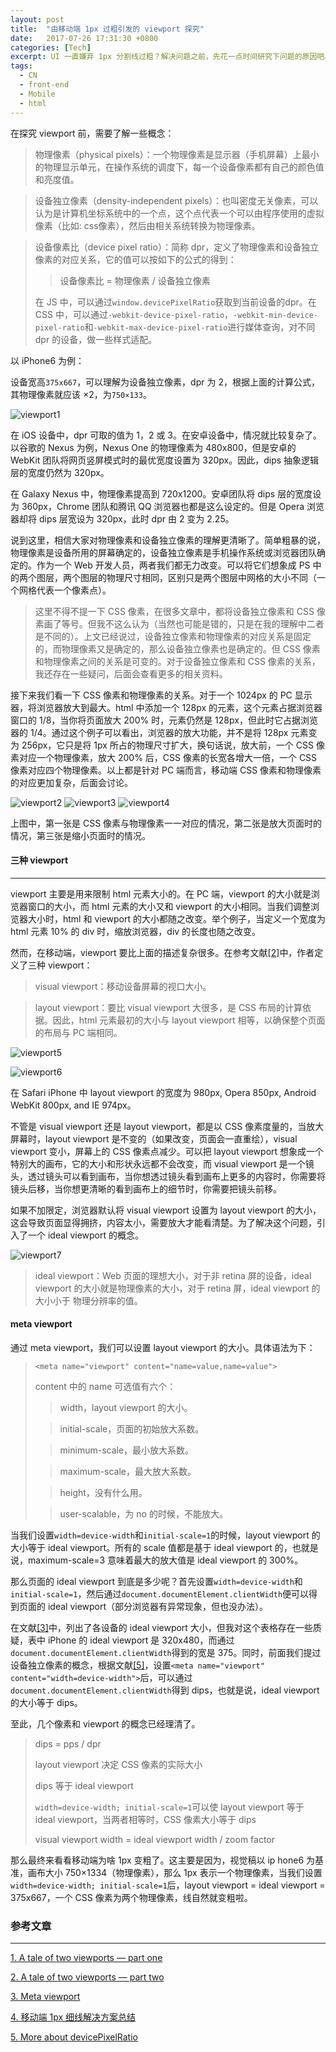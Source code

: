 ```yaml
---
layout: post
title:  "由移动端 1px 过粗引发的 viewport 探究"
date:   2017-07-26 17:31:30 +0800
categories: [Tech]
excerpt: UI 一直嫌弃 1px 分割线过粗？解决问题之前，先花一点时间研究下问题的原因吧。
tags:
  - CN
  - front-end
  - Mobile
  - html
---
```


在探究 viewport 前，需要了解一些概念：

> 物理像素（physical pixels）：一个物理像素是显示器（手机屏幕）上最小的物理显示单元，在操作系统的调度下，每一个设备像素都有自己的颜色值和亮度值。

> 设备独立像素（density-independent pixels）：也叫密度无关像素，可以认为是计算机坐标系统中的一个点，这个点代表一个可以由程序使用的虚拟像素（比如: css像素），然后由相关系统转换为物理像素。

> 设备像素比（device pixel ratio）：简称 dpr，定义了物理像素和设备独立像素的对应关系，它的值可以按如下的公式的得到：
> > 设备像素比 = 物理像素 / 设备独立像素
> 
> 在 JS 中，可以通过`window.devicePixelRatio`获取到当前设备的dpr。在 CSS 中，可以通过`-webkit-device-pixel-ratio`，`-webkit-min-device-pixel-ratio`和`-webkit-max-device-pixel-ratio`进行媒体查询，对不同 dpr 的设备，做一些样式适配。

以 iPhone6 为例：

设备宽高`375x667`，可以理解为设备独立像素，dpr 为 2，根据上面的计算公式，其物理像素就应该 ×2，为`750×133`。

![viewport1](http://kongsong.me/assets/images/posts/meta-viewport/1.gif)

在 iOS 设备中，dpr 可取的值为 1，2 或 3。在安卓设备中，情况就比较复杂了。以谷歌的 Nexus 为例，Nexus One 的物理像素为 480x800，但是安卓的 WebKit 团队将网页竖屏模式时的最优宽度设置为 320px。因此，dips 抽象逻辑层的宽度仍然为 320px。

在 Galaxy Nexus 中，物理像素提高到 720x1200。安卓团队将 dips 层的宽度设为 360px，Chrome 团队和腾讯 QQ 浏览器也都是这么设定的。但是 Opera 浏览器却将 dips 层宽设为 320px，此时 dpr 由 2 变为 2.25。

说到这里，相信大家对物理像素和设备独立像素的理解更清晰了。简单粗暴的说，物理像素是设备所用的屏幕确定的，设备独立像素是手机操作系统或浏览器团队确定的。作为一个 Web 开发人员，两者我们都无力改变。可以将它们想象成 PS 中的两个图层，两个图层的物理尺寸相同，区别只是两个图层中网格的大小不同（一个网格代表一个像素点）。

> 这里不得不提一下 CSS 像素，在很多文章中，都将设备独立像素和 CSS 像素画了等号。但我不这么认为（当然也可能是错的，只是在我的理解中二者是不同的）。上文已经说过，设备独立像素和物理像素的对应关系是固定的，而物理像素又是确定的，那么设备独立像素也是确定的。但 CSS 像素和物理像素之间的关系是可变的。对于设备独立像素和 CSS 像素的关系，我还存在一些疑问，后面会查看更多的相关资料。

接下来我们看一下 CSS 像素和物理像素的关系。对于一个 1024px 的 PC 显示器，将浏览器放大到最大。html 中添加一个 128px 的元素，这个元素占据浏览器窗口的 1/8，当你将页面放大 200% 时，元素仍然是 128px，但此时它占据浏览器的 1/4。通过这个例子可以看出，浏览器的放大功能，并不是将 128px 元素变为 256px，它只是将 1px 所占的物理尺寸扩大，换句话说，放大前，一个 CSS 像素对应一个物理像素，放大 200% 后，CSS 像素的长宽各增大一倍，一个 CSS 像素对应四个物理像素。以上都是针对 PC 端而言，移动端 CSS 像素和物理像素的对应更加复杂，后面会讨论。

![viewport2](http://kongsong.me/assets/images/posts/meta-viewport/2.png)
![viewport3](http://kongsong.me/assets/images/posts/meta-viewport/3.png)
![viewport4](http://kongsong.me/assets/images/posts/meta-viewport/4.png)

上图中，第一张是 CSS 像素与物理像素一一对应的情况，第二张是放大页面时的情况，第三张是缩小页面时的情况。

#### 三种 viewport

---

viewport 主要是用来限制 html 元素大小的。在 PC 端，viewport 的大小就是浏览器窗口的大小，而 html 元素的大小又和 viewport 的大小相同。当我们调整浏览器大小时，html 和 viewport 的大小都随之改变。举个例子，当定义一个宽度为 html 元素 10% 的 div 时，缩放浏览器，div 的长度也随之改变。

然而，在移动端，viewport 要比上面的描述复杂很多。在参考文献[[2]](https://www.quirksmode.org/mobile/viewports2.html)中，作者定义了三种 viewport：

> visual viewport：移动设备屏幕的视口大小。

> layout viewport：要比 visual viewport 大很多，是 CSS 布局的计算依据。因此，html 元素最初的大小与 layout viewport 相等，以确保整个页面的布局与 PC 端相同。

![viewport5](http://kongsong.me/assets/images/posts/meta-viewport/5.jpg)

![viewport6](http://kongsong.me/assets/images/posts/meta-viewport/6.jpg)

在 Safari iPhone 中 layout viewport 的宽度为 980px, Opera 850px, Android WebKit 800px, and IE 974px。

不管是 visual viewport 还是 layout viewport，都是以 CSS 像素度量的，当放大屏幕时，layout viewport 是不变的（如果改变，页面会一直重绘），visual viewport 变小，屏幕上的 CSS 像素点减少。可以把 layout viewport 想象成一个特别大的画布，它的大小和形状永远都不会改变，而 visual viewport 是一个镜头，透过镜头可以看到画布，当你想透过镜头看到画布上更多的内容时，你需要将镜头后移，当你想更清晰的看到画布上的细节时，你需要把镜头前移。

如果不加限定，浏览器默认将 visual viewport 设置为 layout viewport 的大小，这会导致页面显得拥挤，内容太小，需要放大才能看清楚。为了解决这个问题，引入了一个 ideal viewport 的概念。

![viewport7](http://kongsong.me/assets/images/posts/meta-viewport/7.jpg)

> ideal viewport：Web 页面的理想大小，对于非 retina 屏的设备，ideal viewport 的大小就是物理像素的大小，对于 retina 屏，ideal viewport 的大小小于 物理分辨率的值。

#### meta viewport

通过 meta viewport，我们可以设置 layout viewport 的大小。具体语法为下：

> `<meta name="viewport" content="name=value,name=value">`
>
> content 中的 name 可选值有六个：
>> width，layout viewport 的大小。
>
>> initial-scale，页面的初始放大系数。
>
>> minimum-scale，最小放大系数。
>
>> maximum-scale，最大放大系数。
>
>> height，没有什么用。
>
>> user-scalable，为 no 的时候，不能放大。

当我们设置`width=device-width`和`initial-scale=1`的时候，layout viewport 的大小等于 ideal viewport。所有的 scale 值都是基于 ideal viewport 的，也就是说，maximum-scale=3 意味着最大的放大值是 ideal viewport 的 300%。

那么页面的 ideal viewport 到底是多少呢？首先设置`width=device-width`和`initial-scale=1`，然后通过`document.documentElement.clientWidth`便可以得到页面的 ideal viewport（部分浏览器有异常现象，但也没办法）。

在文献[[3]](https://www.quirksmode.org/mobile/metaviewport/)中，列出了各设备的 ideal viewport 大小，但我对这个表格存在一些质疑，表中 iPhone 的 ideal viewport 是 320x480，而通过`document.documentElement.clientWidth`得到的宽是 375。同时，前面我们提过设备独立像素的概念，根据文献[[5]](https://www.quirksmode.org/blog/archives/2012/07/more_about_devi.html)，设置`<meta name="viewport" content="width=device-width">`后，可以通过`document.documentElement.clientWidth`得到 dips，也就是说，ideal viewport 的大小等于 dips。

至此，几个像素和 viewport 的概念已经理清了。

> dips = pps / dpr
>
> layout viewport 决定 CSS 像素的实际大小
>
> dips 等于 ideal viewport 
>
> `width=device-width; initial-scale=1`可以使 layout viewport 等于 ideal viewport，当两者相等时，CSS 像素大小等于 dips
>
> visual viewport width = ideal viewport width / zoom factor

那么最终来看看移动端为啥 1px 变粗了。这主要是因为，视觉稿以 ip
hone6 为基准，画布大小 750×1334（物理像素），那么 1px 表示一个物理像素，当我们设置`width=device-width; initial-scale=1`后，layout viewport = ideal viewport = 375x667，一个 CSS 像素为两个物理像素，线自然就变粗啦。

### 参考文章

---

[1. A tale of two viewports — part one](https://www.quirksmode.org/mobile/viewports.html)

[2. A tale of two viewports — part two](https://www.quirksmode.org/mobile/viewports2.html)

[3. Meta viewport](https://www.quirksmode.org/mobile/metaviewport/)

[4. 移动端 1px 细线解决方案总结](http://www.jianshu.com/p/d62d22b44ce4)

[5. More about devicePixelRatio](https://www.quirksmode.org/blog/archives/2012/07/more_about_devi.html)

